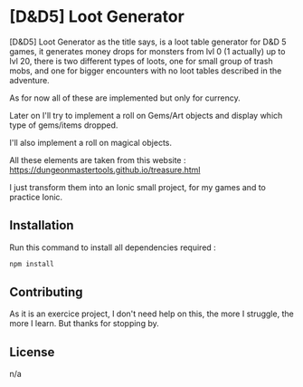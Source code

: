 # [D&D5] Loot Generator

[D&D5] Loot Generator as the title says, is a loot table generator for D&D 5 games, it generates money drops for monsters from lvl 0 (1 actually) up to lvl 20, there is two different types of loots, one for small group of trash mobs, and one for bigger encounters with no loot tables described in the adventure. 

As for now all of these are implemented but only for currency.

Later on I'll try to implement a roll on Gems/Art objects and display which type of gems/items dropped.

I'll also implement a roll on magical objects.

All these elements are taken from this website : https://dungeonmastertools.github.io/treasure.html

I just transform them into an Ionic small project, for my games and to practice Ionic. 

## Installation

Run this command to install all dependencies required : 

```bash
npm install
```

## Contributing

As it is an exercice project, I don't need help on this, the more I struggle, the more I learn. But thanks for stopping by.

## License

n/a
